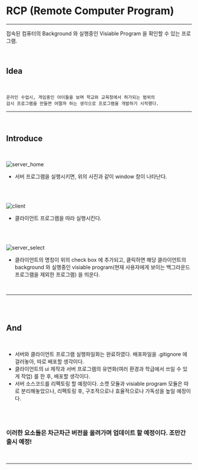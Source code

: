 
# RCP (Remote Computer Program)

-----

접속된 컴퓨터의 Background 와 실행중인 Visiable Program 을 확인할 수 있는 프로그램.

<br/>

## Idea

<br/>

    온라인 수업시, 게임중인 아이들을 보며 학교와 교육청에서 허가되는 범위의
    감시 프로그램을 만들면 어떨까 하는 생각으로 프로그램을 개발하기 시작했다.

-----

<br/>

## Introduce

<br/>

![server_home](https://user-images.githubusercontent.com/71556009/131518900-6fbd2c46-faa6-41e2-9b7f-e0fbf9232a0a.PNG)
- 서버 프로그램을 실행시키면, 위의 사진과 같이 window 창이 나타난다.

<br/>
<br/>

![client](https://user-images.githubusercontent.com/71556009/131518965-9c40f6c9-8eee-4b49-86ee-1612b48eb89f.PNG)
- 클라이언트 프로그램을 따라 실행시킨다.

<br/>
<br/>

![server_select](https://user-images.githubusercontent.com/71556009/131518932-b122989a-db73-403a-b7f6-46901eb4a4d4.PNG)
- 클라이언트의 명칭이 위의 check box 에 추가되고, 클릭하면 해당 클라이언트의
background 와 실행중인 visiable program(현재 사용자에게 보이는 백그라운드 프로그램을 제외한 프로그램) 을
띄운다.

<br/>

-----

<br/>
<br/>

## And

<br/>

- 서버와 클라이언트 프로그램 실행파일화는 완료하였다. 배포파일을 .gitignore 에 걸러놓아, 따로 배포할 생각이다.
- 클라이언트의 ui 제작과 서버 프로그램의 유연화(여러 환경과 학급에서 쓰일 수 있게 작업) 를 한 후, 배포할 생각이다.
- 서버 소스코드를 리펙토링 할 예정이다. 소켓 모듈과 visiable program 모듈은 따로 분리해놓았으나, 리펙토링 후,
구조적으로나 효율적으로나 가독성을 높일 예정이다.

<br/>
<br/>

### 이러한 요소들은 차근차근 버전을 올려가며 업데이트 할 예정이다. 조만간 출시 예정!

<br/>

-----
